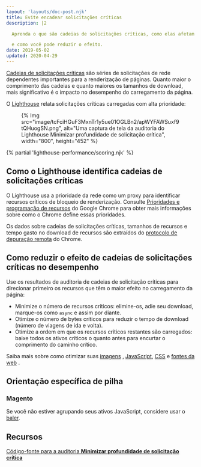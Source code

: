 ```yaml
---
layout: 'layouts/doc-post.njk'
title: Evite encadear solicitações críticas
description: |2

  Aprenda o que são cadeias de solicitações críticas, como elas afetam o desempenho da página da web,

  e como você pode reduzir o efeito.
date: 2019-05-02
updated: 2020-04-29
---
```


[Cadeias de solicitações críticas](https://developers.google.com/web/fundamentals/performance/critical-rendering-path) são séries de solicitações de rede dependentes importantes para a renderização de páginas. Quanto maior o comprimento das cadeias e quanto maiores os tamanhos de download, mais significativo é o impacto no desempenho do carregamento da página.

O [Lighthouse](https://developers.google.com/web/tools/lighthouse/) relata solicitações críticas carregadas com alta prioridade:

<figure>{% Img src="image/tcFciHGuF3MxnTr1y5ue01OGLBn2/apWYFAWSuxf9tQHuogSN.png", alt="Uma captura de tela da auditoria do Lighthouse Minimizar profundidade de solicitação crítica", width="800", height="452" %}</figure>

{% partial 'lighthouse-performance/scoring.njk' %}

## Como o Lighthouse identifica cadeias de solicitações críticas

O Lighthouse usa a prioridade da rede como um proxy para identificar recursos críticos de bloqueio de renderização. Consulte [Prioridades e programação de recursos](https://docs.google.com/document/d/1bCDuq9H1ih9iNjgzyAL0gpwNFiEP4TZS-YLRp_RuMlc/edit) do Google Chrome para obter mais informações sobre como o Chrome define essas prioridades.

Os dados sobre cadeias de solicitações críticas, tamanhos de recursos e tempo gasto no download de recursos são extraídos do [protocolo de depuração remota](https://github.com/ChromeDevTools/devtools-protocol) do Chrome.

## Como reduzir o efeito de cadeias de solicitações críticas no desempenho

Use os resultados de auditoria de cadeias de solicitação críticas para direcionar primeiro os recursos que têm o maior efeito no carregamento da página:

- Minimize o número de recursos críticos: elimine-os, adie seu download, marque-os como `async` e assim por diante.
- Otimize o número de bytes críticos para reduzir o tempo de download (número de viagens de ida e volta).
- Otimize a ordem em que os recursos críticos restantes são carregados: baixe todos os ativos críticos o quanto antes para encurtar o comprimento do caminho crítico.

Saiba mais sobre como otimizar suas [imagens](https://web.dev/use-imagemin-to-compress-images/) , [JavaScript](https://web.dev/apply-instant-loading-with-prpl/), [CSS](https://web.dev/defer-non-critical-css/) e [fontes da web](https://web.dev/avoid-invisible-text/) .

## Orientação específica de pilha

### Magento

Se você não estiver agrupando seus ativos JavaScript, considere usar o [baler](https://github.com/magento/baler).

## Recursos

[Código-fonte para a auditoria **Minimizar profundidade de solicitação crítica**](https://github.com/GoogleChrome/lighthouse/blob/master/lighthouse-core/audits/critical-request-chains.js)

